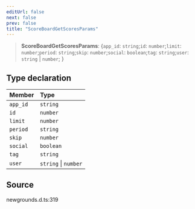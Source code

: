 ```yaml
---
editUrl: false
next: false
prev: false
title: "ScoreBoardGetScoresParams"
---
```


> **ScoreBoardGetScoresParams**: \{`app_id`: `string`;`id`: `number`;`limit`: `number`;`period`: `string`;`skip`: `number`;`social`: `boolean`;`tag`: `string`;`user`: `string` \| `number`;  }

## Type declaration

| Member | Type |
| :------ | :------ |
| `app_id` | `string` |
| `id` | `number` |
| `limit` | `number` |
| `period` | `string` |
| `skip` | `number` |
| `social` | `boolean` |
| `tag` | `string` |
| `user` | `string` \| `number` |

## Source

newgrounds.d.ts:319
